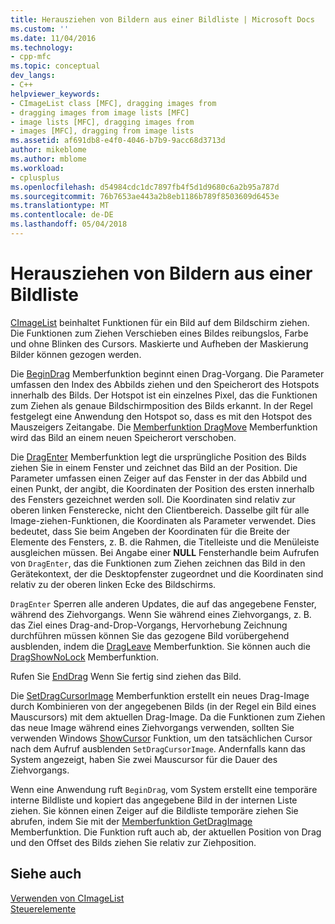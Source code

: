 ```yaml
---
title: Herausziehen von Bildern aus einer Bildliste | Microsoft Docs
ms.custom: ''
ms.date: 11/04/2016
ms.technology:
- cpp-mfc
ms.topic: conceptual
dev_langs:
- C++
helpviewer_keywords:
- CImageList class [MFC], dragging images from
- dragging images from image lists [MFC]
- image lists [MFC], dragging images from
- images [MFC], dragging from image lists
ms.assetid: af691db8-e4f0-4046-b7b9-9acc68d3713d
author: mikeblome
ms.author: mblome
ms.workload:
- cplusplus
ms.openlocfilehash: d54984cdc1dc7897fb4f5d1d9680c6a2b95a787d
ms.sourcegitcommit: 76b7653ae443a2b8eb1186b789f8503609d6453e
ms.translationtype: MT
ms.contentlocale: de-DE
ms.lasthandoff: 05/04/2018
---
```

# <a name="dragging-images-from-an-image-list"></a>Herausziehen von Bildern aus einer Bildliste
[CImageList](../mfc/reference/cimagelist-class.md) beinhaltet Funktionen für ein Bild auf dem Bildschirm ziehen. Die Funktionen zum Ziehen Verschieben eines Bildes reibungslos, Farbe und ohne Blinken des Cursors. Maskierte und Aufheben der Maskierung Bilder können gezogen werden.  
  
 Die [BeginDrag](../mfc/reference/cimagelist-class.md#begindrag) Memberfunktion beginnt einen Drag-Vorgang. Die Parameter umfassen den Index des Abbilds ziehen und den Speicherort des Hotspots innerhalb des Bilds. Der Hotspot ist ein einzelnes Pixel, das die Funktionen zum Ziehen als genaue Bildschirmposition des Bilds erkannt. In der Regel festgelegt eine Anwendung den Hotspot so, dass es mit den Hotspot des Mauszeigers Zeitangabe. Die [Memberfunktion DragMove](../mfc/reference/cimagelist-class.md#dragmove) Memberfunktion wird das Bild an einem neuen Speicherort verschoben.  
  
 Die [DragEnter](../mfc/reference/cimagelist-class.md#dragenter) Memberfunktion legt die ursprüngliche Position des Bilds ziehen Sie in einem Fenster und zeichnet das Bild an der Position. Die Parameter umfassen einen Zeiger auf das Fenster in der das Abbild und einen Punkt, der angibt, die Koordinaten der Position des ersten innerhalb des Fensters gezeichnet werden soll. Die Koordinaten sind relativ zur oberen linken Fensterecke, nicht den Clientbereich. Dasselbe gilt für alle Image-ziehen-Funktionen, die Koordinaten als Parameter verwendet. Dies bedeutet, dass Sie beim Angeben der Koordinaten für die Breite der Elemente des Fensters, z. B. die Rahmen, die Titelleiste und die Menüleiste ausgleichen müssen. Bei Angabe einer **NULL** Fensterhandle beim Aufrufen von `DragEnter`, das die Funktionen zum Ziehen zeichnen das Bild in den Gerätekontext, der die Desktopfenster zugeordnet und die Koordinaten sind relativ zu der oberen linken Ecke des Bildschirms.  
  
 `DragEnter` Sperren alle anderen Updates, die auf das angegebene Fenster, während des Ziehvorgangs. Wenn Sie während eines Ziehvorgangs, z. B. das Ziel eines Drag-and-Drop-Vorgangs, Hervorhebung Zeichnung durchführen müssen können Sie das gezogene Bild vorübergehend ausblenden, indem die [DragLeave](../mfc/reference/cimagelist-class.md#dragleave) Memberfunktion. Sie können auch die [DragShowNoLock](../mfc/reference/cimagelist-class.md#dragshownolock) Memberfunktion.  
  
 Rufen Sie [EndDrag](../mfc/reference/cimagelist-class.md#enddrag) Wenn Sie fertig sind ziehen das Bild.  
  
 Die [SetDragCursorImage](../mfc/reference/cimagelist-class.md#setdragcursorimage) Memberfunktion erstellt ein neues Drag-Image durch Kombinieren von der angegebenen Bilds (in der Regel ein Bild eines Mauscursors) mit dem aktuellen Drag-Image. Da die Funktionen zum Ziehen das neue Image während eines Ziehvorgangs verwenden, sollten Sie verwenden Windows [ShowCursor](http://msdn.microsoft.com/library/windows/desktop/ms648396) Funktion, um den tatsächlichen Cursor nach dem Aufruf ausblenden `SetDragCursorImage`. Andernfalls kann das System angezeigt, haben Sie zwei Mauscursor für die Dauer des Ziehvorgangs.  
  
 Wenn eine Anwendung ruft `BeginDrag`, vom System erstellt eine temporäre interne Bildliste und kopiert das angegebene Bild in der internen Liste ziehen. Sie können einen Zeiger auf die Bildliste temporäre ziehen Sie abrufen, indem Sie mit der [Memberfunktion GetDragImage](../mfc/reference/cimagelist-class.md#getdragimage) Memberfunktion. Die Funktion ruft auch ab, der aktuellen Position von Drag und den Offset des Bilds ziehen Sie relativ zur Ziehposition.  
  
## <a name="see-also"></a>Siehe auch  
 [Verwenden von CImageList](../mfc/using-cimagelist.md)   
 [Steuerelemente](../mfc/controls-mfc.md)


